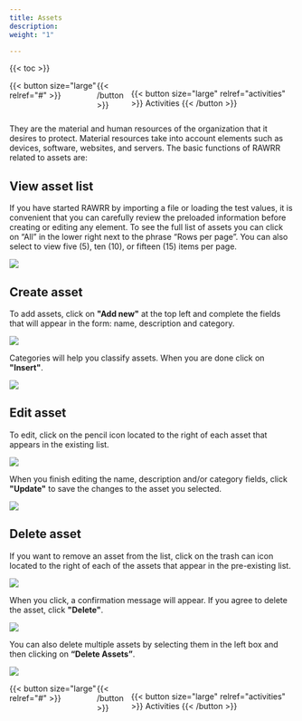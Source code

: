 ```yaml
---
title: Assets
description: 
weight: "1"

---
```

{{< toc >}}

<div style="display: flex; justify-content: space-between">
{{< button size="large" relref="#" >}} <i class="arrow left"></i> {{< /button >}}

{{< button size="large" relref="activities" >}} Activities <i class="arrow right"></i> {{< /button >}}

</div>

They are the material and human resources of the organization that it desires to protect. Material resources take into account elements such as devices, software, websites, and servers. The basic functions of RAWRR related to assets are:

## View asset list

If you have started RAWRR by importing a file or loading the test values, it is convenient that you can carefully review the preloaded information before creating or editing any element. To see the full list of assets you can click on “All” in the lower right next to the phrase “Rows per page”. You can also select to view five (5), ten (10), or fifteen (15) items per page.

![](/images/as-lista.png)

## Create asset

To add assets, click on **"Add new"** at the top left and complete the fields that will appear in the form: name, description and category.

![](/images/as-1.png)

Categories will help you classify assets. When you are done click on **"Insert"**.

![](/images/as-crear.png)

## Edit asset

To edit, click on the pencil icon located to the right of each asset that appears in the existing list.

![](/images/as-editar.png)

When you finish editing the name, description and/or category fields, click **"Update"** to save the changes to the asset you selected.

![](/images/as-editar-2.png)

## Delete asset

If you want to remove an asset from the list, click on the trash can icon located to the right of each of the assets that appear in the pre-existing list.

![](/images/as-eliminar.png)

When you click, a confirmation message will appear. If you agree to delete the asset, click **"Delete"**.

![](/images/as-eliminar-2.png)

You can also delete multiple assets by selecting them in the left box and then clicking on **“Delete Assets”**.

![](/images/as-delete-varios.png)

<div style="display: flex; justify-content: space-between">
{{< button size="large" relref="#" >}} <i class="arrow left"></i> {{< /button >}}

{{< button size="large" relref="activities" >}} Activities <i class="arrow right"></i> {{< /button >}}

</div>